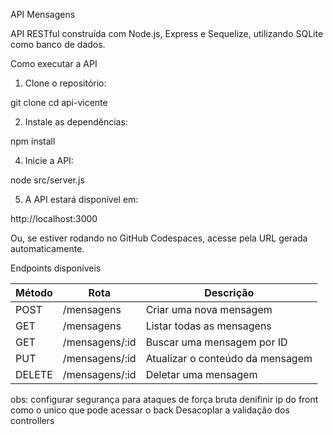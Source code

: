 API Mensagens

API RESTful construída com Node.js, Express e Sequelize, utilizando SQLite como banco de dados.

Como executar a API

1. Clone o repositório:

git clone <url-do-repositorio>
cd api-vicente

2. Instale as dependências:

npm install

4. Inicie a API:

node src/server.js

5. A API estará disponível em:

http://localhost:3000

Ou, se estiver rodando no GitHub Codespaces, acesse pela URL gerada automaticamente.


Endpoints disponíveis

| Método | Rota             | Descrição                      |
| ------ | ---------------- | -------------------------------|
| POST   | /mensagens     | Criar uma nova mensagem          |
| GET    | /mensagens     | Listar todas as mensagens        |
| GET    | /mensagens/:id | Buscar uma mensagem por ID       |
| PUT    | /mensagens/:id | Atualizar o conteúdo da mensagem |
| DELETE | /mensagens/:id | Deletar uma mensagem             |
obs: configurar segurança para ataques de força bruta denifinir ip do front como o unico que pode acessar o back 
Desacoplar a validação dos controllers

